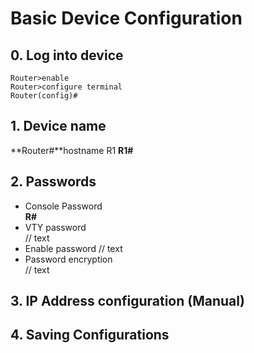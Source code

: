 # Basic Device Configuration
## 0. Log into device 
~~~~
Router>enable    
Router>configure terminal    
Router(config)#
~~~~
## 1. Device name 
**Router#**hostname R1
**R1#**
## 2. Passwords
* Console Password  
**R#**
* VTY password  
// text
* Enable password
// text
* Password encryption  
// text
## 3. IP Address configuration (Manual)
## 4. Saving Configurations

